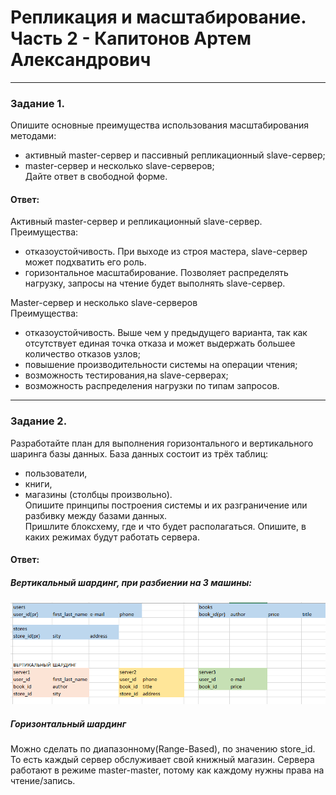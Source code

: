 # Репликация и масштабирование. Часть 2 - Капитонов Артем Александрович





---

### Задание 1.  
Опишите основные преимущества использования масштабирования методами:
- активный master-сервер и пассивный репликационный slave-сервер;  
- master-сервер и несколько slave-серверов;  
Дайте ответ в свободной форме.  
#### Ответ: 
Активный master-сервер и репликационный slave-сервер.  
Преимущества:  
- отказоустойчивость. При выходе из строя мастера, slave-сервер может подхватить его роль.  
- горизонтальное масштабирование. Позволяет распределять нагрузку, запросы на чтение будет выполнять slave-сервер.   

Master-сервер и несколько slave-серверов  
Преимущества:  
- отказоустойчивость. Выше чем у предыдущего варианта, так как отсутствует единая точка отказа и может выдержать большее количество отказов узлов;
- повышение производительности системы на операции чтения;  
- возможность тестирования,на slave-серверах;  
- возможность распределения нагрузки по типам запросов.  


 

---

### Задание 2.   
Разработайте план для выполнения горизонтального и вертикального шаринга базы данных. База данных состоит из трёх таблиц:
- пользователи,  
- книги,  
- магазины (столбцы произвольно).  
Опишите принципы построения системы и их разграничение или разбивку между базами данных.  
Пришлите блоксхему, где и что будет располагаться. Опишите, в каких режимах будут работать сервера.  
#### Ответ:  
##### Вертикальный шардинг, при разбиении на 3 машины:
![1](https://github.com/Artem-K16git/Homeworks/blob/main/SQL/Replication/images/rep_p2.png)

##### Горизонтальный шардинг  
Можно сделать по диапазонному(Range-Based), по значению store_id.
То есть каждый сервер обслуживает свой книжный магазин.
Сервера работают в режиме master-master, потому как каждому нужны права на чтение/запись. 








